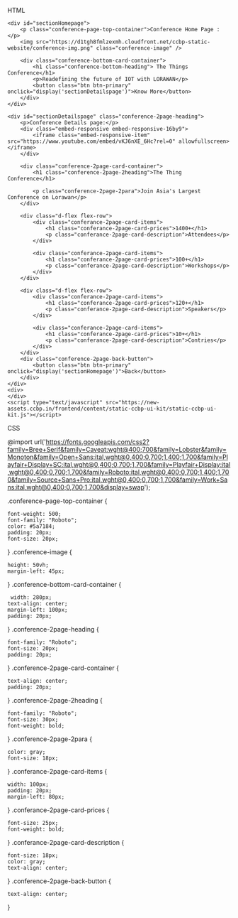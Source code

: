 HTML 

<!DOCTYPE html>
<html>

<head>
    <link rel="stylesheet" href="https://stackpath.bootstrapcdn.com/bootstrap/4.5.2/css/bootstrap.min.css" integrity="sha384-JcKb8q3iqJ61gNV9KGb8thSsNjpSL0n8PARn9HuZOnIxN0hoP+VmmDGMN5t9UJ0Z" crossorigin="anonymous">
    <script src="https://code.jquery.com/jquery-3.5.1.slim.min.js" integrity="sha384-DfXdz2htPH0lsSSs5nCTpuj/zy4C+OGpamoFVy38MVBnE+IbbVYUew+OrCXaRkfj" crossorigin="anonymous"></script>
    <script src="https://cdn.jsdelivr.net/npm/popper.js@1.16.1/dist/umd/popper.min.js" integrity="sha384-9/reFTGAW83EW2RDu2S0VKaIzap3H66lZH81PoYlFhbGU+6BZp6G7niu735Sk7lN" crossorigin="anonymous"></script>
    <script src="https://stackpath.bootstrapcdn.com/bootstrap/4.5.2/js/bootstrap.min.js" integrity="sha384-B4gt1jrGC7Jh4AgTPSdUtOBvfO8shuf57BaghqFfPlYxofvL8/KUEfYiJOMMV+rV" crossorigin="anonymous"></script>
</head>

<body>

    <div id="sectionHomepage">
        <p class="conference-page-top-container">Conference Home Page :</p>
        <img src="https://d1tgh8fmlzexmh.cloudfront.net/ccbp-static-website/conference-img.png" class="conference-image" />

        <div class="conference-bottom-card-container">
            <h1 class="conference-bottom-heading"> The Things Conference</h1>
            <p>Readefining the future of IOT with LORAWAN</p>
            <button class="btn btn-primary" onclick="display('sectionDetailspage')">Know More</button>
        </div>
    </div>

    <div id="sectionDetailspage" class="conference-2page-heading">
        <p>Conference Details page:</p>
        <div class="embed-responsive embed-responsive-16by9">
            <iframe class="embed-responsive-item" src="https://www.youtube.com/embed/vKJ6nXE_6Hc?rel=0" allowfullscreen></iframe>
        </div>

        <div class="conference-2page-card-container">
            <h1 class="conference-2page-2heading">The Thing Conference</h1>

            <p class="conference-2page-2para">Join Asia's Largest Conference on Lorawan</p>
        </div>

        <div class="d-flex flex-row">
            <div class="conferance-2page-card-items">
                <h1 class="conferance-2page-card-prices">1400+</h1>
                <p class="conferance-2page-card-description">Attendees</p>
            </div>

            <div class="conferance-2page-card-items">
                <h1 class="conferance-2page-card-prices">100+</h1>
                <p class="conferance-2page-card-description">Workshops</p>
            </div>
        </div>

        <div class="d-flex flex-row">
            <div class="conferance-2page-card-items">
                <h1 class="conferance-2page-card-prices">120+</h1>
                <p class="conferance-2page-card-description">Speakers</p>
            </div>

            <div class="conferance-2page-card-items">
                <h1 class="conferance-2page-card-prices">10+</h1>
                <p class="conferance-2page-card-description">Contries</p>
            </div>
        </div>
        <div class="conference-2page-back-button">
            <button class="btn btn-primary" onclick="display('sectionHomepage')">Back</button>
        </div>
    </div>
    <div>
    </div>
    <script type="text/javascript" src="https://new-assets.ccbp.in/frontend/content/static-ccbp-ui-kit/static-ccbp-ui-kit.js"></script>
</body>

</html>



CSS

@import url('https://fonts.googleapis.com/css2?family=Bree+Serif&family=Caveat:wght@400;700&family=Lobster&family=Monoton&family=Open+Sans:ital,wght@0,400;0,700;1,400;1,700&family=Playfair+Display+SC:ital,wght@0,400;0,700;1,700&family=Playfair+Display:ital,wght@0,400;0,700;1,700&family=Roboto:ital,wght@0,400;0,700;1,400;1,700&family=Source+Sans+Pro:ital,wght@0,400;0,700;1,700&family=Work+Sans:ital,wght@0,400;0,700;1,700&display=swap');

.conference-page-top-container {

    font-weight: 500;
    font-family: "Roboto";
    color: #5a7184;
    padding: 20px;
    font-size: 20px;
}
.conference-image {

    height: 50vh;
    margin-left: 45px;
}
.conference-bottom-card-container {

     width: 280px;
    text-align: center;
    margin-left: 100px;
    padding: 20px;
}
.conference-2page-heading {

    font-family: "Roboto";
    font-size: 20px;
    padding: 20px;
}
.conference-2page-card-container {

    text-align: center;
    padding: 20px;
}
.conference-2page-2heading {

    font-family: "Roboto";
    font-size: 30px;
    font-weight: bold;

}
.conference-2page-2para {

    color: gray;
    font-size: 18px;
}
.conferance-2page-card-items {

    width: 100px;
    padding: 20px;
    margin-left: 80px;
}
.conferance-2page-card-prices {

    font-size: 25px;
    font-weight: bold;
}
.conferance-2page-card-description {

    font-size: 18px;
    color: gray;
    text-align: center;
}
.conference-2page-back-button {

    text-align: center;
}

 

 
